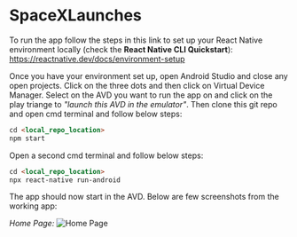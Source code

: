 # SpaceXLaunches

To run the app follow the steps in this link to set up your React Native environment locally (check the **React Native CLI Quickstart**):
https://reactnative.dev/docs/environment-setup 

Once you have your environment set up, open Android Studio and close any open projects. Click on the three dots and then click on Virtual Device Manager. Select on the AVD you want to run the app on and click on the play triange to _"launch this AVD in the emulator"_.
Then clone this git repo and open cmd terminal and follow below steps:
```html
cd <local_repo_location>
npm start
```
Open a second cmd terminal and follow below steps:
```html
cd <local_repo_location>
npx react-native run-android
```
The app should now start in the AVD.
Below are few screenshots from the working app:

_Home Page:_
![Home Page](HomePage.png)
